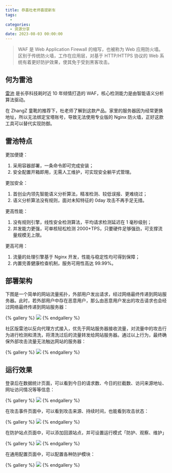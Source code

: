 ```yaml
---
title: 恭喜杜老师喜提新车
tags:
  - 
categories:
  - 资源分享
date: 2023-08-03 00:00:00
---
```


> WAF 是 Web Application Firewall 的缩写，也被称为 Web 应用防火墙。区别于传统防火墙，工作在应用层，对基于 HTTP/HTTPS 协议的 Web 系统有着更好防护效果，使其免于受到黑客攻击。

<!-- more -->

## 何为雷池

[雷池](https://waf-ce.chaitin.cn/) 是长亭科技耗时近 10 年倾情打造的 WAF，核心检测能力是由智能语义分析算法驱动。

在 ZhangZ 童靴的推荐下，杜老师了解到这款产品。家里的服务器因为经常更换地址，所以无法绑定宝塔账号，导致无法使用专业版的 Nginx 防火墙，正好这款工具可以替代实现防御。

## 雷池特点

更加便捷：

1. 采用容器部署，一条命令即可完成安装；
2. 安全配置开箱即用，无需人工维护，可实现安全躺平式管理。

更加安全：

1. 首创业内领先智能语义分析算法，精准检测、较低误报、更难绕过；
2. 语义分析算法没有规则，面对未知特征的 0day 攻击不再手足无措。

更高性能：

1. 没有规则引擎，线性安全检测算法，平均请求检测延迟在 1 毫秒级别；
2. 并发能力更强，可单核轻松检测 2000+TPS，只要硬件足够强劲，可支撑流量规模无上限。

更高可用：

1. 流量的处理引擎基于 Nginx 开发，性能与稳定性均可得到保障；
2. 内置完善健康检查机制，服务可用性高达 99.99%。

## 部署架构

下图是一个简单的网站流量拓扑，外部用户发出请求，经过网络最终传递到网站服务器。此时，若外部用户中存在恶意用户，那么由恶意用户发出的攻击请求也会经过网络最终传递到网站服务器：

{% gallery %}
![](https://cdn.dusays.com/2023/07/611-1.jpg)
{% endgallery %}

社区版雷池以反向代理方式接入，优先于网站服务器接收流量，对流量中的攻击行为进行检测和清洗，将清洗过后的流量转发给网站服务器。通过以上行为，最终确保外部攻击流量无法触达网站的服务器：

{% gallery %}
![](https://cdn.dusays.com/2023/07/611-2.jpg)
{% endgallery %}

## 运行效果

登录后在数据统计页面，可以看到今日的请求数、今日的拦截数、访问来源地址、网址访问情况等等信息：

{% gallery %}
![](https://cdn.dusays.com/2023/07/611-3.jpg)
{% endgallery %}

在攻击事件页面中，可以看到攻击来源、持续时间，也能看到攻击状态：

{% gallery %}
![](https://cdn.dusays.com/2023/07/611-4.jpg)
{% endgallery %}

在防护站点页面中，可以添加回源站点，并可设置运行模式「防护、观察、维护」

{% gallery %}
![](https://cdn.dusays.com/2023/07/611-5.jpg)
{% endgallery %}

在通用配置页面中，可以配置各种防护模块：

{% gallery %}
![](https://cdn.dusays.com/2023/07/611-6.jpg)
{% endgallery %}